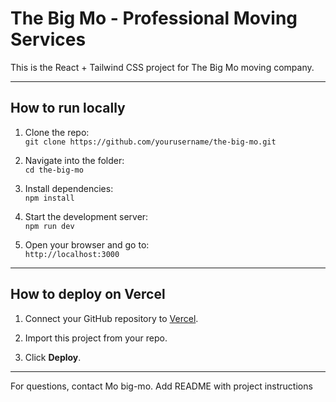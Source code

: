 # The Big Mo - Professional Moving Services

This is the React + Tailwind CSS project for The Big Mo moving company.

---

## How to run locally

1. Clone the repo:  
   `git clone https://github.com/yourusername/the-big-mo.git`

2. Navigate into the folder:  
   `cd the-big-mo`

3. Install dependencies:  
   `npm install`

4. Start the development server:  
   `npm run dev`

5. Open your browser and go to:  
   `http://localhost:3000`

---

## How to deploy on Vercel

1. Connect your GitHub repository to [Vercel](https://vercel.com).

2. Import this project from your repo.

3. Click **Deploy**.

---

For questions, contact Mo big-mo.
Add README with project instructions


